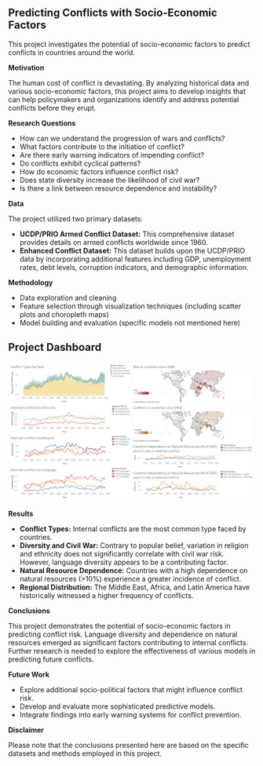 ## Predicting Conflicts with Socio-Economic Factors

This project investigates the potential of socio-economic factors to predict conflicts in countries around the world. 

**Motivation**

The human cost of conflict is devastating. By analyzing historical data and various socio-economic factors, this project aims to develop insights that can help policymakers and organizations identify and address potential conflicts before they erupt.

**Research Questions**

* How can we understand the progression of wars and conflicts?
* What factors contribute to the initiation of conflict?
* Are there early warning indicators of impending conflict?
* Do conflicts exhibit cyclical patterns?
* How do economic factors influence conflict risk?
* Does state diversity increase the likelihood of civil war?
* Is there a link between resource dependence and instability?

**Data**

The project utilized two primary datasets:

* **UCDP/PRIO Armed Conflict Dataset:** This comprehensive dataset provides details on armed conflicts worldwide since 1960.
* **Enhanced Conflict Dataset:** This dataset builds upon the UCDP/PRIO data by incorporating additional features including GDP, unemployment rates, debt levels, corruption indicators, and demographic information.

**Methodology**

* Data exploration and cleaning
* Feature selection through visualization techniques (including scatter plots and choropleth maps)
* Model building and evaluation (specific models not mentioned here)

## Project Dashboard

[![Project Dashboard](https://github.com/Apurva-A/Conflict-prediction-using-Socio-Economic-Factors/blob/main/Dashboard%201.png)](#)

**Results**

* **Conflict Types:** Internal conflicts are the most common type faced by countries.
* **Diversity and Civil War:** Contrary to popular belief, variation in religion and ethnicity does not significantly correlate with civil war risk. However, language diversity appears to be a contributing factor.
* **Natural Resource Dependence:** Countries with a high dependence on natural resources (>10%) experience a greater incidence of conflict. 
* **Regional Distribution:** The Middle East, Africa, and Latin America have historically witnessed a higher frequency of conflicts.

**Conclusions**

This project demonstrates the potential of socio-economic factors in predicting conflict risk.  Language diversity and dependence on natural resources emerged as significant factors contributing to internal conflicts. Further research is needed to explore the effectiveness of various models in predicting future conflicts.

**Future Work**

* Explore additional socio-political factors that might influence conflict risk.
* Develop and evaluate more sophisticated predictive models.
* Integrate findings into early warning systems for conflict prevention.

**Disclaimer**

Please note that the conclusions presented here are based on the specific datasets and methods employed in this project.
